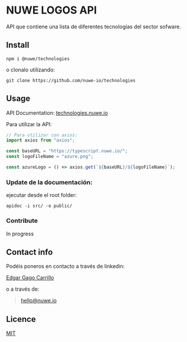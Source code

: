 # NUWE LOGOS API

API que contiene una lista de diferentes tecnologías del sector sofware.

## Install

```shell
npm i @nuwe/technologies
```

o clonalo utilizando:

```shell
git clone https://github.com/nuwe-io/technologies
```

## Usage

API Documentation: [technologies.nuwe.io](https://technologies.nuwe.io)

Para utilizar la API:

```typescript
// Para utilizar con axios:
import axios from "axios";

const baseURL = "https://typescript.nuwe.io/";
const logoFileName = "azure.png";

const azureLogo = () => axios.get(`${baseURL}/${logoFileName}`);
```

### Update de la documentación:

ejecutar desde el root folder:

```shell
apidoc -i src/ -o public/
```

### Contribute

In progress

## Contact info

Podéis poneros en contacto a través de linkedin:

[Edgar Gago Carrillo](https://www.linkedin.com/in/gagocarrilloedgar/)

o a través de:

> hello@nuwe.io

## Licence

[MIT](https://opensource.org/licenses/MIT)
